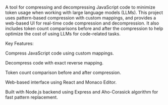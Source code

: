 A tool for compressing and decompressing JavaScript code to minimize token usage when working with large language models (LLMs). This project uses pattern-based compression with custom mappings, and provides a web-based UI for real-time code compression and decompression. It also includes token count comparisons before and after the compression to help optimize the cost of using LLMs for code-related tasks.

Key Features:

Compress JavaScript code using custom mappings.

Decompress code with exact reverse mapping.

Token count comparison before and after compression.

Web-based interface using React and Monaco Editor.

Built with Node.js backend using Express and Aho-Corasick algorithm for fast pattern replacement.
